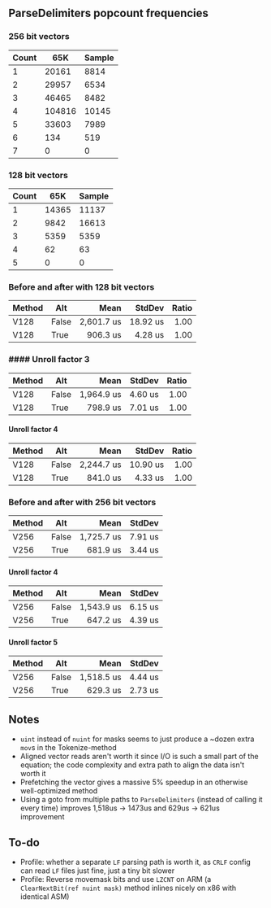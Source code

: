 ## ParseDelimiters popcount frequencies

### 256 bit vectors
| Count | 65K    | Sample |
| ----- | ------ | ------ |
| 1     | 20161  | 8814   |
| 2     | 29957  | 6534   |
| 3     | 46465  | 8482   |
| 4     | 104816 | 10145  |
| 5     | 33603  | 7989   |
| 6     | 134    | 519    |
| 7     | 0      | 0      |

### 128 bit vectors
| Count | 65K   | Sample |
| ----- | ----- | ------ |
| 1     | 14365 | 11137  |
| 2     | 9842  | 16613  |
| 3     | 5359  | 5359   |
| 4     | 62    | 63     |
| 5     | 0     | 0      |

### Before and after with 128 bit vectors

| Method | Alt   |       Mean |   StdDev | Ratio |
| ------ | ----- | ---------: | -------: | ----: |
| V128   | False | 2,601.7 us | 18.92 us |  1.00 |
| V128   | True  |   906.3 us |  4.28 us |  1.00 |

### #### Unroll factor 3
| Method | Alt   |       Mean |  StdDev | Ratio |
| ------ | ----- | ---------: | ------: | ----: |
| V128   | False | 1,964.9 us | 4.60 us |  1.00 |
| V128   | True  |   798.9 us | 7.01 us |  1.00 |

#### Unroll factor 4
 | Method | Alt   |       Mean |   StdDev | Ratio |
 | ------ | ----- | ---------: | -------: | ----: |
 | V128   | False | 2,244.7 us | 10.90 us |  1.00 |
 | V128   | True  |   841.0 us |  4.33 us |  1.00 |

### Before and after with 256 bit vectors
| Method | Alt   |       Mean |  StdDev |
| ------ | ----- | ---------: | ------: |
| V256   | False | 1,725.7 us | 7.91 us |
| V256   | True  |   681.9 us | 3.44 us |

#### Unroll factor 4
| Method | Alt   |       Mean |  StdDev |
| ------ | ----- | ---------: | ------: |
| V256   | False | 1,543.9 us | 6.15 us |
| V256   | True  |   647.2 us | 4.39 us |

#### Unroll factor 5
| Method | Alt   |       Mean |  StdDev |
| ------ | ----- | ---------: | ------: |
| V256   | False | 1,518.5 us | 4.44 us |
| V256   | True  |   629.3 us | 2.73 us |


## Notes

- `uint` instead of `nuint` for masks seems to just produce a ~dozen extra `mov`s in the Tokenize-method
- Aligned vector reads aren't worth it since I/O is such a small part of the equation; the code complexity and extra path to align the data isn't worth it
- Prefetching the vector gives a massive 5% speedup in an otherwise well-optimized method
- Using a goto from multiple paths to `ParseDelimiters` (instead of calling it every time) improves 1,518us -> 1473us and 629us -> 621us improvement

## To-do

- Profile: whether a separate `LF` parsing path is worth it, as `CRLF` config can read `LF` files just fine, just a tiny bit slower
- Profile: Reverse movemask bits and use `LZCNT` on ARM (a `ClearNextBit(ref nuint mask)` method inlines nicely on x86 with identical ASM)
